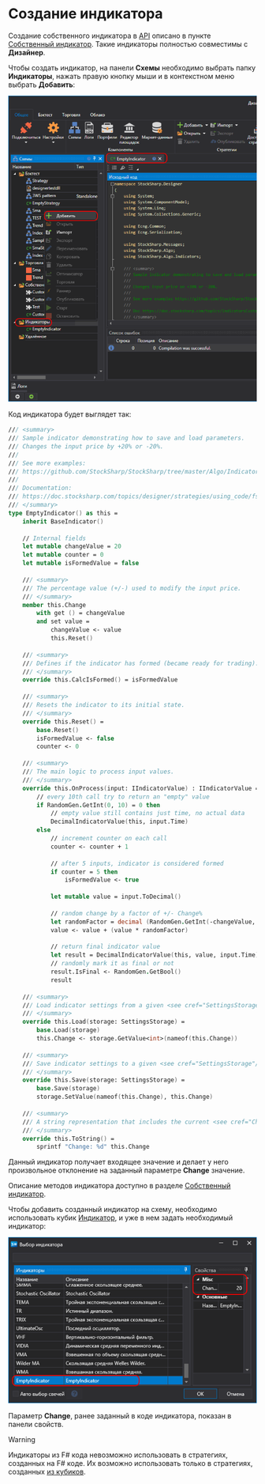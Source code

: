 # Создание индикатора

Создание собственного индикатора в [API](../../../../api.md) описано в пункте [Собственный индикатор](../../../../api/indicators/custom_indicator.md). Такие индикаторы полностью совместимы с **Дизайнер**.

Чтобы создать индикатор, на панели **Схемы** необходимо выбрать папку **Индикаторы**, нажать правую кнопку мыши и в контекстном меню выбрать **Добавить**:

![Designer_Source_Code_Indicator_00](../../../../../images/designer_source_code_indicator_00.png)

Код индикатора будет выглядет так:

```fsharp
/// <summary>
/// Sample indicator demonstrating how to save and load parameters.
/// Changes the input price by +20% or -20%.
///
/// See more examples:
/// https://github.com/StockSharp/StockSharp/tree/master/Algo/Indicators
///
/// Documentation:
/// https://doc.stocksharp.com/topics/designer/strategies/using_code/fsharp/create_own_indicator.html
/// </summary>
type EmptyIndicator() as this =
    inherit BaseIndicator()

    // Internal fields
    let mutable changeValue = 20
    let mutable counter = 0
    let mutable isFormedValue = false

    /// <summary>
    /// The percentage value (+/-) used to modify the input price.
    /// </summary>
    member this.Change
        with get () = changeValue
        and set value =
            changeValue <- value
            this.Reset()

    /// <summary>
    /// Defines if the indicator has formed (became ready for trading).
    /// </summary>
    override this.CalcIsFormed() = isFormedValue

    /// <summary>
    /// Resets the indicator to its initial state.
    /// </summary>
    override this.Reset() =
        base.Reset()
        isFormedValue <- false
        counter <- 0

    /// <summary>
    /// The main logic to process input values.
    /// </summary>
    override this.OnProcess(input: IIndicatorValue) : IIndicatorValue =
        // every 10th call try to return an "empty" value
        if RandomGen.GetInt(0, 10) = 0 then
            // empty value still contains just time, no actual data
            DecimalIndicatorValue(this, input.Time)
        else
            // increment counter on each call
            counter <- counter + 1

            // after 5 inputs, indicator is considered formed
            if counter = 5 then
                isFormedValue <- true

            let mutable value = input.ToDecimal()

            // random change by a factor of +/- Change%
            let randomFactor = decimal (RandomGen.GetInt(-changeValue, changeValue)) / 100m
            value <- value + (value * randomFactor)

            // return final indicator value
            let result = DecimalIndicatorValue(this, value, input.Time)
            // randomly mark it as final or not
            result.IsFinal <- RandomGen.GetBool()
            result

    /// <summary>
    /// Load indicator settings from a given <see cref="SettingsStorage"/>.
    /// </summary>
    override this.Load(storage: SettingsStorage) =
        base.Load(storage)
        this.Change <- storage.GetValue<int>(nameof(this.Change))

    /// <summary>
    /// Save indicator settings to a given <see cref="SettingsStorage"/>.
    /// </summary>
    override this.Save(storage: SettingsStorage) =
        base.Save(storage)
        storage.SetValue(nameof(this.Change), this.Change)

    /// <summary>
    /// A string representation that includes the current <see cref="Change"/> value.
    /// </summary>
    override this.ToString() =
        sprintf "Change: %d" this.Change
```

Данный индикатор получает входящее значение и делает у него произвольное отклонение на заданный параметре **Change** значение.

Описание методов индикатора доступно в разделе [Собственный индикатор](../../../../api/indicators/custom_indicator.md).

Чтобы добавить созданный индикатор на схему, необходимо использовать кубик [Индикатор](../../using_visual_designer/elements/common/indicator.md), и уже в нем задать необходимый индикатор:

![Designer_Source_Code_Indicator_01](../../../../../images/designer_source_code_indicator_01.png)

Параметр **Change**, ранее заданный в коде индикатора, показан в панели свойств.

> [!WARNING] 
> Индикаторы из F# кода невозможно использовать в стратегиях, созданных на F# коде. Их возможно использовать только в стратегиях, созданных [из кубиков](../../using_visual_designer.md).